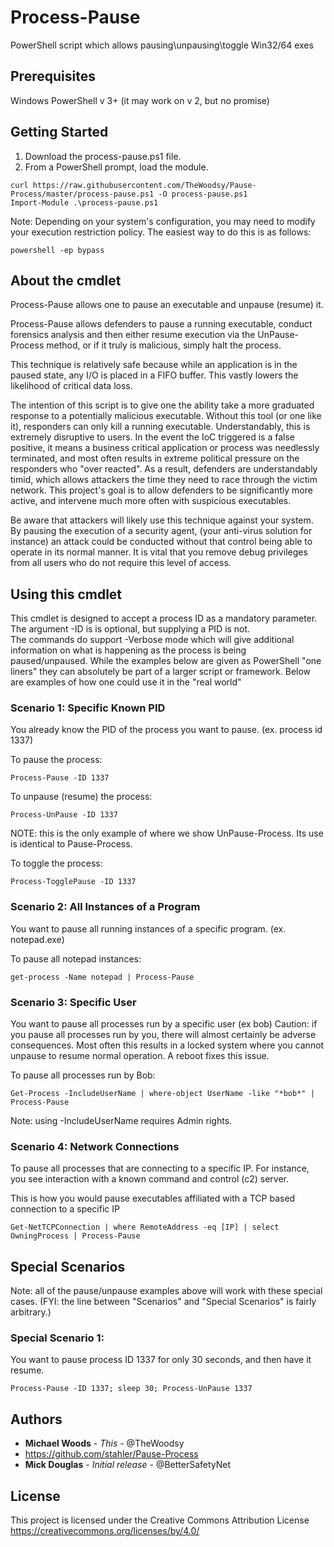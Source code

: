 # Process-Pause
PowerShell script which allows pausing\unpausing\toggle Win32/64 exes

## Prerequisites
Windows PowerShell v 3+ (it may work on v 2, but no promise)

## Getting Started
1) Download the process-pause.ps1 file.
2) From a PowerShell prompt, load the module.

```
curl https://raw.githubusercontent.com/TheWoodsy/Pause-Process/master/process-pause.ps1 -O process-pause.ps1
Import-Module .\process-pause.ps1
```

Note: Depending on your system's configuration, you may need to modify your execution restriction policy. The easiest way to do this is as follows:

```
powershell -ep bypass
```

## About the cmdlet
Process-Pause allows one to pause an executable and unpause (resume) it.

Process-Pause allows defenders to pause a running executable, conduct forensics analysis and then either resume execution via the UnPause-Process method, or if it truly is malicious, simply halt the process.

This technique is relatively safe because while an application is in the paused state, any I/O is placed in a FIFO buffer.  This vastly lowers the likelihood of critical data loss.

The intention of this script is to give one the ability take a more graduated response to a potentially malicious executable.  Without this tool (or one like it), responders can only kill a running executable.  Understandably, this is extremely disruptive to users.  In the event the IoC triggered is a false positive, it means a business critical application or process was needlessly terminated, and most often results in extreme political pressure on the responders who "over reacted".  As a result, defenders are understandably timid, which allows attackers the time they need to race through the victim network.  This project's goal is to allow defenders to be significantly more active, and intervene much more often with suspicious executables.

Be aware that attackers will likely use this technique against your system.  By pausing the execution of a security agent, (your anti-virus solution for instance) an attack could be conducted without that control being able to operate in its normal manner.  It is vital that you remove debug privileges from all users who do not require this level of access.


## Using this cmdlet
This cmdlet is designed to accept a process ID as a mandatory parameter. The argument -ID is is optional, but supplying a PID is not.  
The commands do support -Verbose mode which will give additional information on what is happening as the process is being paused/unpaused. 
While the examples below are given as PowerShell "one liners" they can absolutely be part of a larger script or framework.
Below are examples of how one could use it in the "real world"

### Scenario 1: Specific Known PID
You already know the PID of the process you want to pause.  (ex. process id 1337)

To pause the process:
```
Process-Pause -ID 1337
```

To unpause (resume) the process:
```
Process-UnPause -ID 1337
```
NOTE: this is the only example of where we show UnPause-Process. Its use is identical to Pause-Process.

To toggle the process:
```
Process-TogglePause -ID 1337
```

### Scenario 2: All Instances of a Program
You want to pause all running instances of a specific program. (ex. notepad.exe)

To pause all notepad instances:
```
get-process -Name notepad | Process-Pause
```

### Scenario 3: Specific User
You want to pause all processes run by a specific user (ex bob)
Caution: if you pause all processes run by you, there will almost certainly be adverse consequences.  Most often this results in a locked system where you cannot unpause to resume normal operation. A reboot fixes this issue.

To pause all processes run by Bob:
```
Get-Process -IncludeUserName | where-object UserName -like "*bob*" | Process-Pause
```
Note: using -IncludeUserName requires Admin rights.

### Scenario 4: Network Connections
To pause all processes that are connecting to a specific IP. For instance, you see interaction with a known command and control (c2) server.

This is how you would pause executables affiliated with a TCP based connection to a specific IP
```
Get-NetTCPConnection | where RemoteAddress -eq [IP] | select OwningProcess | Process-Pause
```


## Special Scenarios
Note: all of the pause/unpause examples above will work with these special cases. 
(FYI: the line between "Scenarios" and "Special Scenarios" is fairly arbitrary.)

### Special Scenario 1: 
You want to pause process ID 1337 for only 30 seconds, and then have it resume.
``` 
Process-Pause -ID 1337; sleep 30; Process-UnPause 1337
``` 


## Authors
* **Michael Woods** - *This* - @TheWoodsy
* https://github.com/stahler/Pause-Process
* **Mick Douglas** - *Initial release* - @BetterSafetyNet

## License
This project is licensed under the Creative Commons Attribution License https://creativecommons.org/licenses/by/4.0/
